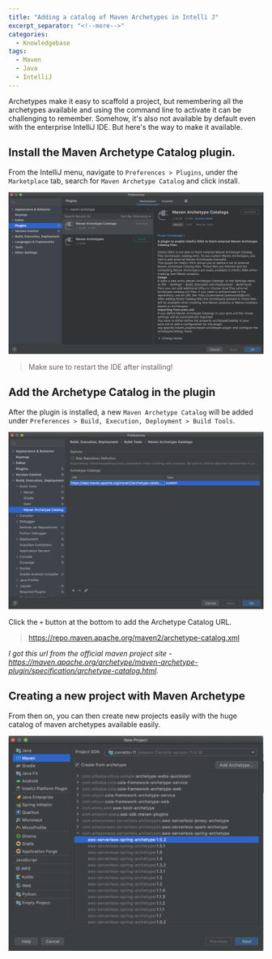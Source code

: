 ```yaml
---
title: "Adding a catalog of Maven Archetypes in Intelli J"
excerpt_separator: "<!--more-->"
categories:
  - Knowledgebase
tags:
  - Maven
  - Java
  - IntelliJ
---
```


Archetypes make it easy to scaffold a project, but remembering all the archetypes available and using the command line to activate it can be challenging to remember. Somehow, it's also not available by default even with the enterprise IntelliJ IDE. But here's the way to make it available. 

## Install the Maven Archetype Catalog plugin. 

From the IntelliJ menu, navigate to `Preferences > Plugins`, under the `Marketplace` tab, search for `Maven Archetype Catalog` and click install.

![Screenshot of Plugin installation](/assets/images/2020/04/Maven-Archetype-Catalog-Plugin.png)

> Make sure to restart the IDE after installing!

## Add the Archetype Catalog in the plugin

After the plugin is installed, a new `Maven Archetype Catalog` will be added under `Preferences > Build, Execution, Deployment > Build Tools`. 

![Screenshot of Maven-Archetype-Catalog-Plugin](/assets/images/2020/04/IntelliJ-Maven-Archetype-Catalog-Settings.png)

Click the `+` button at the bottom to add the Archetype Catalog URL. 

> https://repo.maven.apache.org/maven2/archetype-catalog.xml

*I got this url from the official maven project site - https://maven.apache.org/archetype/maven-archetype-plugin/specification/archetype-catalog.html.*


## Creating a new project with Maven Archetype

From then on, you can then create new projects easily with the huge catalog of maven archetypes available easily.

![Screenshot of new project to use maven archetype](/assets/images/2020/04/IntelliJ-new-project-with-archetypes.png)


